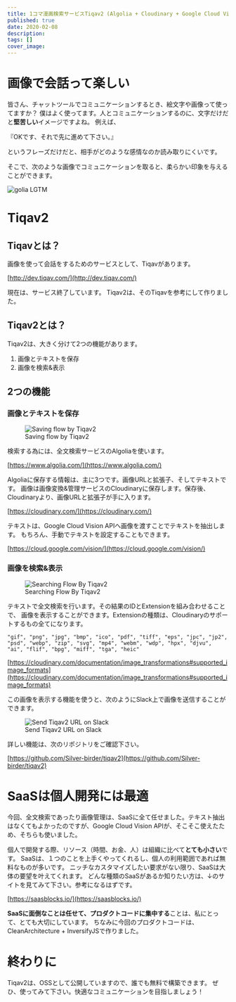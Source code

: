 ```yaml
---
title: 1コマ漫画検索サービスTiqav2 (Algolia + Cloudinary + Google Cloud Vision API) 作ってみた
published: true
date: 2020-02-08
description: 
tags: []
cover_image: 
---
```


<!--  TODO: TOC -->

# 画像で会話って楽しい
皆さん、チャットツールでコミュニケーションするとき、絵文字や画像って使ってますか？
僕はよく使ってます。人とコミュニケーションするのに、文字だけだと**堅苦しい**イメージですよね。
例えば、

『OKです、それで先に進めて下さい。』

というフレーズだけだと、相手がどのような感情なのか読み取りにくいです。

そこで、次のような画像でコミュニケーションを取ると、柔らかい印象を与えることができます。

![golia LGTM](https://res.cloudinary.com/silverbirder/image/upload/v1580997144/LGTM/golia.png)

# Tiqav2
## Tiqavとは？
画像を使って会話をするためのサービスとして、Tiqavがあります。

[http://dev.tiqav.com/](http://dev.tiqav.com/)

現在は、サービス終了しています。
Tiqav2は、そのTiqavを参考にして作りました。

## Tiqav2とは？
Tiqav2は、大きく分けて2つの機能があります。

1.  画像とテキストを保存
1.  画像を検索&表示

## 2つの機能
### 画像とテキストを保存

<figure title="Saving flow by Tiqav2">
<img alt="Saving flow by Tiqav2" src="https://res.cloudinary.com/silverbirder/image/upload/v1614429484/silver-birder.github.io/blog/saving_flow_by_tiqav2.png">
<figcaption>Saving flow by Tiqav2</figcaption>
</figure>

検索する為には、全文検索サービスのAlgoliaを使います。

[https://www.algolia.com/](https://www.algolia.com/)  <!--  TODO: embed  -->

Algoliaに保存する情報は、主に3つです。画像URLと拡張子、そしてテキストです。
画像は画像変換&管理サービスのCloudinaryに保存します。保存後、Cloudinaryより、画像URLと拡張子が手に入ります。

[https://cloudinary.com/](https://cloudinary.com/)  <!--  TODO: embed  -->

テキストは、Google Cloud Vision APIへ画像を渡すことでテキストを抽出します。
もちろん、手動でテキストを設定することもできます。

[https://cloud.google.com/vision/](https://cloud.google.com/vision/)  <!--  TODO: embed  -->

### 画像を検索&表示

<figure title="Searching Flow  By Tiqav2">
<img alt="Searching Flow  By Tiqav2" src="https://res.cloudinary.com/silverbirder/image/upload/v1614429523/silver-birder.github.io/blog/searching_flow_by_tiqav2.png">
<figcaption>Searching Flow  By Tiqav2</figcaption>
</figure>

テキストで全文検索を行います。その結果のIDとExtensionを組み合わせることで、
画像を表示することができます。Extensionの種類は、Cloudinaryのサポートするもの全てになります。

```
"gif", "png", "jpg", "bmp", "ico", "pdf", "tiff", "eps", "jpc", "jp2", "psd", "webp", "zip", "svg", "mp4", "webm", "wdp", "hpx", "djvu", "ai", "flif", "bpg", "miff", "tga", "heic"
```

[https://cloudinary.com/documentation/image_transformations#supported_image_formats](https://cloudinary.com/documentation/image_transformations#supported_image_formats)  <!--  TODO: embed  -->

この画像を表示する機能を使うと、次のようにSlack上で画像を送信することができます。

<figure title="Send Tiqav2 URL on Slack">
<img alt="Send Tiqav2 URL on Slack" src="https://res.cloudinary.com/silverbirder/image/upload/v1614429563/silver-birder.github.io/blog/send_tiqav2_URL_on_slack.png">
<figcaption>Send Tiqav2 URL on Slack</figcaption>
</figure>

詳しい機能は、次のリポジトリをご確認下さい。

[https://github.com/Silver-birder/tiqav2](https://github.com/Silver-birder/tiqav2)  <!--  TODO: embed  -->

# SaaSは個人開発には最適
今回、全文検索であったり画像管理は、SaaSに全て任せました。テキスト抽出はなくてもよかったのですが、Google Cloud Vision APIが、そこそこ使えたため、そちらも使いました。

個人で開発する際、リソース（時間、お金、人）は組織に比べて**とても小さい**です。
SaaSは、１つのことを上手くやってくれるし、個人の利用範囲であれば無料なものが多いです。
ニッチなカスタマイズしたい要求がない限り、SaaSは大体の要望を叶えてくれます。
どんな種類のSaaSがあるか知りたい方は、↓のサイトを見てみて下さい。参考になるはずです。

[https://saasblocks.io/](https://saasblocks.io/)  <!--  TODO: embed  -->

**SaaSに面倒なことは任せて、プロダクトコードに集中する**ことは、私にとって、とても大切にしています。
ちなみに今回のプロダクトコードは、CleanArchitecture + InversifyJSで作りました。

# 終わりに
Tiqav2は、OSSとして公開していますので、誰でも無料で構築できます。
ぜひ、使ってみて下さい。快適なコミュニケーションを目指しましょう！


